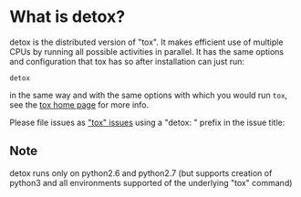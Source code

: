 # What is detox?

detox is the distributed version of "tox".  It makes efficient use of multiple CPUs by running all possible activities in parallel.  It has the same options and configuration that tox has so after installation can just run:

    detox

in the same way and with the same options with which you would run `tox`, see the [tox home page](http://tox.readthedocs.io) for more info.

Please file issues as ["tox" issues](https://github.com/tox-dev/tox/issues) using a "detox: " prefix in the issue title:

## Note

detox runs only on python2.6 and python2.7 (but supports creation of python3 and all environments supported of the underlying "tox" command)
